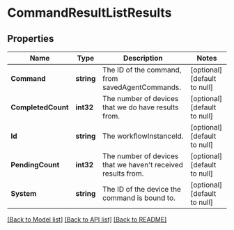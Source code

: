# CommandResultListResults

## Properties
Name | Type | Description | Notes
------------ | ------------- | ------------- | -------------
**Command** | **string** | The ID of the command, from savedAgentCommands. | [optional] [default to null]
**CompletedCount** | **int32** | The number of devices that we do have results from. | [optional] [default to null]
**Id** | **string** | The workflowInstanceId. | [optional] [default to null]
**PendingCount** | **int32** | The number of devices that we haven&#x27;t received results from. | [optional] [default to null]
**System** | **string** | The ID of the device the command is bound to. | [optional] [default to null]

[[Back to Model list]](../README.md#documentation-for-models) [[Back to API list]](../README.md#documentation-for-api-endpoints) [[Back to README]](../README.md)

